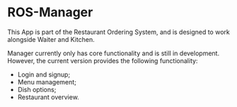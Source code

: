 ROS-Manager
===========

This App is part of the Restaurant Ordering System, and is designed to work alongside Waiter and Kitchen.

Manager currently only has core functionality and is still in development. However, the current version provides the following functionality:
- Login and signup;
- Menu management;
- Dish options;
- Restaurant overview.
